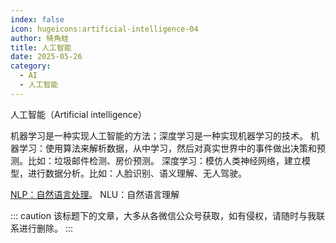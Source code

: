 ```yaml
---
index: false
icon: hugeicons:artificial-intelligence-04
author: 犄角蛙
title: 人工智能
date: 2025-05-26
category:
  - AI
  - 人工智能
---
```


人工智能（Artificial intelligence）

机器学习是一种实现人工智能的方法；深度学习是一种实现机器学习的技术。
机器学习：使用算法来解析数据，从中学习，然后对真实世界中的事件做出决策和预测。比如：垃圾邮件检测、房价预测。
深度学习：模仿人类神经网络，建立模型，进行数据分析。比如：人脸识别、语义理解、无人驾驶。

[NLP：自然语言处理](NLP.md)。
NLU：自然语言理解

::: caution
该标题下的文章，大多从各微信公众号获取，如有侵权，请随时与我联系进行删除。
:::
